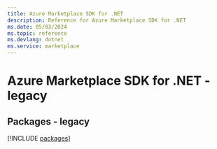 ```yaml
---
title: Azure Marketplace SDK for .NET
description: Reference for Azure Marketplace SDK for .NET
ms.date: 05/03/2024
ms.topic: reference
ms.devlang: dotnet
ms.service: marketplace
---
```

# Azure Marketplace SDK for .NET - legacy
## Packages - legacy
[!INCLUDE [packages](marketplace-index.md)]